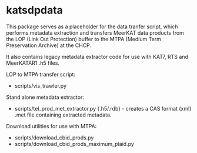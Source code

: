 katsdpdata
==========

This package serves as a placeholder for the data tranfer script, which performs metadata extraction and transfers MeerKAT data products from the LOP (Link Out Protection) buffer to the MTPA (Medium Term Preservation Archive) at the CHCP.

It also contains legacy metadata extractor code for use with KAT7, RTS and MeerKATAR1 .h5 files.

LOP to MTPA transfer script:
* scripts/vis_trawler.py 

Stand alone metadata extractor:
* scripts/tel_prod_met_extractor.py {.h5/.rdb} - creates a CAS format (xml) .met file containing extracted metadata.

Download utilities for use with MTPA:
* scripts/download_cbid_prods.py
* scripts/download_cbid_prods_maximum_plaid.py
